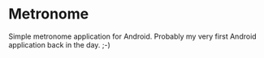 # Metronome

Simple metronome application for Android.  Probably my very first
Android application back in the day. ;-)
